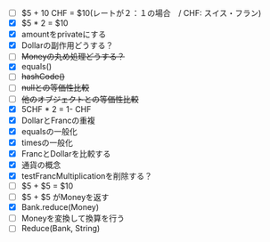 - [ ] $5 + 10 CHF = $10(レートが２：１の場合　/ CHF: スイス・フラン)
- [x] $5 * 2 = $10
- [x] amountをprivateにする
- [x] Dollarの副作用どうする？
- [ ] ~~Moneyの丸め処理どうする？~~
- [x] equals()
- [ ] ~~hashCode()~~
- [ ] ~~nullとの等価性比較~~
- [ ] ~~他のオブジェクトとの等価性比較~~
- [x] 5CHF * 2 = 1- CHF
- [x] DollarとFrancの重複
- [x] equalsの一般化
- [x] timesの一般化
- [x] FrancとDollarを比較する
- [x] 通貨の概念
- [x] testFrancMultiplicationを削除する？
- [ ] $5 + $5 = $10
- [ ] $5 + $5 がMoneyを返す
- [x] Bank.reduce(Money)
- [ ] Moneyを変換して換算を行う
- [ ] Reduce(Bank, String)